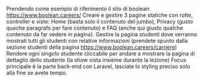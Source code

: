 Prendendo come esempio di riferimento il sito di boolean: https://www.boolean.careers/
Creare e gestire 3 pagine statiche con rotte, controller e viste: Home (basta solo il contenuto del jumbo), Privacy (gusto quache paragrafo per fare contenuto) e FAQ (anche quì giusto qualche contenuto da far vedere in pagina).
Gestire la pagina studenti dove verranno mostrati tutti gli studenti con relative informazioni (prendete spunto dalla sezione studenti della pagina https://www.boolean.careers/carriere)
Rendere ogni singolo studente cliccabile per andare a mostrare la pagina di dettaglio dello studente (la show vista insieme durante la lezione)
Focus principale è la parte back-end con Laravel, lasciate lo styling preciso solo alla fine se avete tempo.
